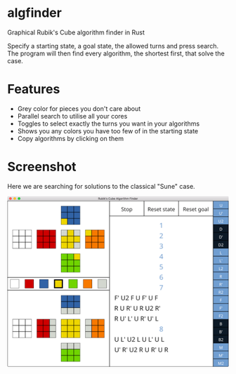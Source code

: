# algfinder

Graphical Rubik's Cube algorithm finder in Rust

Specify a starting state, a goal state, the allowed turns and press search.
The program will then find every algorithm, the shortest first, that solve the case.

# Features

- Grey color for pieces you don't care about
- Parallel search to utilise all your cores
- Toggles to select exactly the turns you want in your algorithms
- Shows you any colors you have too few of in the starting state
- Copy algorithms by clicking on them

# Screenshot

Here we are searching for solutions to the classical "Sune" case.

![Screenshot of the program](https://raw.githubusercontent.com/andreasfrom/algfinder/master/screenshot.png)
